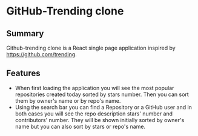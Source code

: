 # GitHub-Trending clone

## Summary

Github-trending clone is a React single page application inspired by https://github.com/trending.

## Features

* When first loading the application you will see the most popular repositories created today sorted by stars number. Then you can sort them by owner's name or by repo's name.
* Using the search bar you can find a Repository or a GitHub user and in both cases you will see the repo description stars' number and contributors' number. They will be shown initially sorted by owner's name but you can also sort by stars or repo's name.
